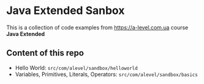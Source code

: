 # Java Extended Sanbox

This is a collection of code examples from <https://a-level.com.ua> course **Java Extended**

## Content of this repo

* Hello World: `src/com/alevel/sandbox/helloworld`
* Variables, Primitives, Literals, Operators: `src/com/alevel/sandbox/basics`
